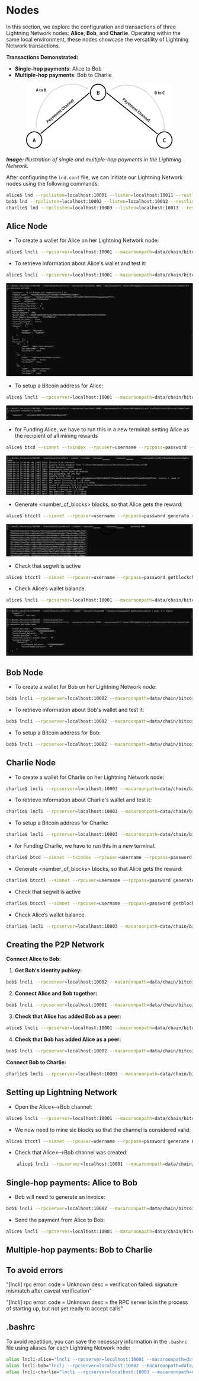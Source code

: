 # Nodes

In this section, we explore the configuration and transactions of three Lightning Network nodes: **Alice**, **Bob**, and **Charlie**. Operating within the same local environment, these nodes showcase the versatility of Lightning Network transactions.

**Transactions Demonstrated:**
- **Single-hop payments**: Alice to Bob
- **Multiple-hop payments**: Bob to Charlie

<p align="center">
  <img src="image.png" alt="Lightning Network Transaction" width="400" height="180"/>
</p>

***Image:** Illustration of single and multiple-hop payments in the Lightning Network.*

After configuring the `lnd.conf` file, we can initiate our Lightning Network nodes using the following commands:
```bash
alice$ lnd --rpclisten=localhost:10001 --listen=localhost:10011 --restlisten=localhost:8001
bob$ lnd --rpclisten=localhost:10002 --listen=localhost:10012 --restlisten=localhost:8002
charlie$ lnd --rpclisten=localhost:10003 --listen=localhost:10013 --restlisten=localhost:8003
```

## Alice Node
- To create a wallet for Alice on her Lightning Network node:
```bash
alice$ lncli --rpcserver=localhost:10001 --macaroonpath=data/chain/bitcoin/simnet/alice.macaroon create
```
- To retrieve information about Alice's wallet and test it:
```bash
alice$ lncli --rpcserver=localhost:10001 --macaroonpath=data/chain/bitcoin/simnet/alice.macaroon getinfo
```
<img src="AliceGetInfo.png" alt="Alice getInfo">

- To setup a Bitcoin address for Alice:
```bash
alice$ lncli --rpcserver=localhost:10001 --macaroonpath=data/chain/bitcoin/simnet/alice.macaroon newaddress np2wkh
```
<img src="AliceBitcoinAddress.png" alt="Alice's Bitcoin address">

- for Funding Alice, we have to run this in a new terminal:
setting Alice as the recipient of all mining rewards
```bash
alice$ btcd --simnet --txindex --rpcuser=username --rpcpass=password --miningaddr=<ALICE_ADDRESS>
```
<img src="AliceRunBtcd.png" alt="">

- Generate <number_of_blocks> blocks, so that Alice gets the reward:
```bash
alice$ btcctl --simnet --rpcuser=username --rpcpass=password generate <number_of_blocks>
```
<img src="AliceGenerateBlock.png" alt="">

- Check that segwit is active
```bash
alice$ btcctl --simnet --rpcuser=username --rpcpass=password getblockchaininfo | grep -A 1 segwit
```
- Check Alice’s wallet balance.
```bash
alice$ lncli --rpcserver=localhost:10001 --macaroonpath=data/chain/bitcoin/simnet/alice.macaroon walletbalance
```
<img src="AliceWalletBalance.png" alt="">

## Bob Node  
- To create a wallet for Bob on her Lightning Network node:
```bash
bob$ lncli --rpcserver=localhost:10002 --macaroonpath=data/chain/bitcoin/simnet/bob.macaroon create
```
- To retrieve information about Bob's wallet and test it:
```bash
bob$ lncli --rpcserver=localhost:10002 --macaroonpath=data/chain/bitcoin/simnet/bob.macaroon getinfo
```
- To setup a Bitcoin address for Bob:
```bash
bob$ lncli --rpcserver=localhost:10002 --macaroonpath=data/chain/bitcoin/simnet/bob.macaroon newaddress np2wkh
```

## Charlie Node
- To create a wallet for Charlie on her Lightning Network node:
```bash
charlie$ lncli --rpcserver=localhost:10003 --macaroonpath=data/chain/bitcoin/simnet/charlie.macaroon create
```
- To retrieve information about Charlie's wallet and test it:
```bash
charlie$ lncli --rpcserver=localhost:10003 --macaroonpath=data/chain/bitcoin/simnet/charlie.macaroon getinfo
```
- To setup a Bitcoin address for Charlie:
```bash
charlie$ lncli --rpcserver=localhost:10003 --macaroonpath=data/chain/bitcoin/simnet/charlie.macaroon newaddress np2wkh
```
- for Funding Charlie, we have to run this in a new terminal:
```bash
charlie$ btcd --simnet --txindex --rpcuser=username --rpcpass=password --miningaddr=<CHARLIE_ADDRESS>
```
- Generate <number_of_blocks> blocks, so that Alice gets the reward:
```bash
charlie$ btcctl --simnet --rpcuser=username --rpcpass=password generate <number_of_blocks>
```
- Check that segwit is active
```bash
charlie$ btcctl --simnet --rpcuser=username --rpcpass=password getblockchaininfo | grep -A 1 segwit
```
- Check Alice’s wallet balance.
```bash
charlie$ lncli --rpcserver=localhost:10003 --macaroonpath=data/chain/bitcoin/simnet/charlie.macaroon walletbalance
```

## Creating the P2P Network
**Connect Alice to Bob:**
1. **Get Bob's identity pubkey:**
```bash
bob$ lncli --rpcserver=localhost:10002 --macaroonpath=data/chain/bitcoin/simnet/bob.macaroon getinfo
```
2. **Connect Alice and Bob together:**
```bash
bob$ lncli --rpcserver=localhost:10001 --macaroonpath=data/chain/bitcoin/simnet/alice.macaroon connect <BOB_PUBKEY>@localhost:10012
```
3. **Check that Alice has added Bob as a peer:**
```bash
alice$ lncli --rpcserver=localhost:10001 --macaroonpath=data/chain/bitcoin/simnet/alice.macaroon listpeers
```
4. **Check that Bob has added Alice as a peer:**
```bash
bob$ lncli --rpcserver=localhost:10002 --macaroonpath=data/chain/bitcoin/simnet/bob.macaroon listpeers
```

**Connect Bob to Charlie:**
```bash
charlie$ lncli --rpcserver=localhost:10003 --macaroonpath=data/chain/bitcoin/simnet/charlie.macaroon connect <BOB_PUBKEY>@localhost:10012
```

## Setting up Lightning Network
- Open the Alice<–>Bob channel:
```bash
alice$ lncli --rpcserver=localhost:10001 --macaroonpath=data/chain/bitcoin/simnet/alice.macaroon openchannel --node_key=<BOB_PUBKEY> --local_amt=1000000
```
- We now need to mine six blocks so that the channel is considered valid:
```bash
alice$ btcctl --simnet --rpcuser=udername --rpcpass=password generate 6
```
- Check that Alice<–>Bob channel was created:
```bash
    alice$ lncli --rpcserver=localhost:10001 --macaroonpath=data/chain/bitcoin/simnet/alice.macaroon listchannels
```

## Single-hop payments: Alice to Bob
- Bob will need to generate an invoice:
```bash
bob$ lncli --rpcserver=localhost:10002 --macaroonpath=data/chain/bitcoin/simnet/bob.macaroon addinvoice --amt=10000
```
- Send the payment from Alice to Bob:
```bash
alice$ lncli --rpcserver=localhost:10001 --macaroonpath=data/chain/bitcoin/simnet/alice.macaroon sendpayment --pay_req=<encoded_invoice>
```

## Multiple-hop payments: Bob to Charlie





## To avoid errors

"[lncli] rpc error: code = Unknown desc = verification failed: signature mismatch after caveat verification"

"[lncli] rpc error: code = Unknown desc = the RPC server is in the process of starting up, but not yet ready to accept calls"



## .bashrc
To avoid repetition, you can save the necessary information in the `.bashrc` file using aliases for each Lightning Network node:
```bash
alias lncli-alice="lncli --rpcserver=localhost:10001 --macaroonpath=data/chain/bitcoin/simnet/alice.macaroon"
alias lncli-bob="lncli --rpcserver=localhost:10002 --macaroonpath=data/chain/bitcoin/simnet/bob.macaroon"
alias lncli-charlie="lncli --rpcserver=localhost:10003 --macaroonpath=data/chain/bitcoin/simnet/charlie.macaroon"
```

